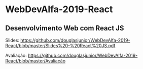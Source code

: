 # WebDevAlfa-2019-React

## Desenvolvimento Web com React JS

Slides: https://github.com/douglasjunior/WebDevAlfa-2019-React/blob/master/Slides%20-%20React%20JS.pdf

Avaliação: https://github.com/douglasjunior/WebDevAlfa-2019-React/blob/master/Avaliação

